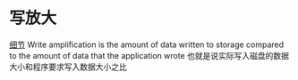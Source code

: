 # 写放大
[细节](https://github.com/facebook/rocksdb/wiki/RocksDB-Tuning-Guide)
Write amplification is the amount of data written to storage compared to the amount of data that the application wrote
也就是说实际写入磁盘的数据大小和程序要求写入数据大小之比
